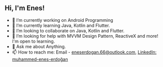 <h2> Hi, I'm Enes!</h2>

- 🔭 I’m currently working on Android Programming 
- 🌱 I’m currently learning Java, Kotlin and Flutter.
- 👯 I’m looking to collaborate on Java, Kotlin and Flutter.
- 🤔 I’m looking for help with MVVM Design Pattern, ReactiveX and more! I'm open to learning.
- 💬 Ask me about Anything.
- 📫 How to reach me: Email - eneserdogan.66@outlook.com, [LinkedIn: muhammed-enes-erdoğan](https://www.linkedin.com/in/muhammed-enes-erdoğan/)



